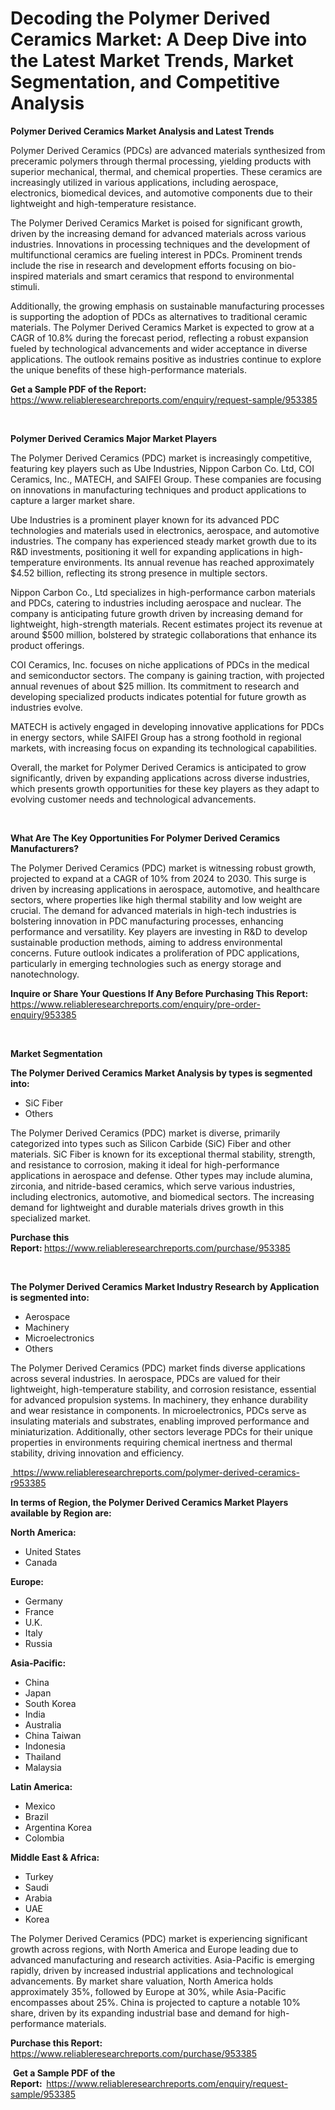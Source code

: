 <p><h1>Decoding the Polymer Derived Ceramics Market: A Deep Dive into the Latest Market Trends, Market Segmentation, and Competitive Analysis</h1></p><p><strong>Polymer Derived Ceramics Market Analysis and Latest Trends</strong></p>
<p><p>Polymer Derived Ceramics (PDCs) are advanced materials synthesized from preceramic polymers through thermal processing, yielding products with superior mechanical, thermal, and chemical properties. These ceramics are increasingly utilized in various applications, including aerospace, electronics, biomedical devices, and automotive components due to their lightweight and high-temperature resistance. </p><p>The Polymer Derived Ceramics Market is poised for significant growth, driven by the increasing demand for advanced materials across various industries. Innovations in processing techniques and the development of multifunctional ceramics are fueling interest in PDCs. Prominent trends include the rise in research and development efforts focusing on bio-inspired materials and smart ceramics that respond to environmental stimuli. </p><p>Additionally, the growing emphasis on sustainable manufacturing processes is supporting the adoption of PDCs as alternatives to traditional ceramic materials. The Polymer Derived Ceramics Market is expected to grow at a CAGR of 10.8% during the forecast period, reflecting a robust expansion fueled by technological advancements and wider acceptance in diverse applications. The outlook remains positive as industries continue to explore the unique benefits of these high-performance materials.</p></p>
<p><strong>Get a Sample PDF of the Report:&nbsp;</strong> <a href="https://www.reliableresearchreports.com/enquiry/request-sample/953385?utm_campaign=3512&utm_medium=2&utm_source=Github&utm_content=ia&utm_term=18042025&utm_id=polymer-derived-ceramics">https://www.reliableresearchreports.com/enquiry/request-sample/953385</a></p>
<p>&nbsp;</p>
<p><strong>Polymer Derived Ceramics Major Market Players</strong></p>
<p><p>The Polymer Derived Ceramics (PDC) market is increasingly competitive, featuring key players such as Ube Industries, Nippon Carbon Co. Ltd, COI Ceramics, Inc., MATECH, and SAIFEI Group. These companies are focusing on innovations in manufacturing techniques and product applications to capture a larger market share.</p><p>Ube Industries is a prominent player known for its advanced PDC technologies and materials used in electronics, aerospace, and automotive industries. The company has experienced steady market growth due to its R&D investments, positioning it well for expanding applications in high-temperature environments. Its annual revenue has reached approximately $4.52 billion, reflecting its strong presence in multiple sectors.</p><p>Nippon Carbon Co., Ltd specializes in high-performance carbon materials and PDCs, catering to industries including aerospace and nuclear. The company is anticipating future growth driven by increasing demand for lightweight, high-strength materials. Recent estimates project its revenue at around $500 million, bolstered by strategic collaborations that enhance its product offerings.</p><p>COI Ceramics, Inc. focuses on niche applications of PDCs in the medical and semiconductor sectors. The company is gaining traction, with projected annual revenues of about $25 million. Its commitment to research and developing specialized products indicates potential for future growth as industries evolve.</p><p>MATECH is actively engaged in developing innovative applications for PDCs in energy sectors, while SAIFEI Group has a strong foothold in regional markets, with increasing focus on expanding its technological capabilities.</p><p>Overall, the market for Polymer Derived Ceramics is anticipated to grow significantly, driven by expanding applications across diverse industries, which presents growth opportunities for these key players as they adapt to evolving customer needs and technological advancements.</p></p>
<p>&nbsp;</p>
<p><strong>What Are The Key Opportunities For Polymer Derived Ceramics Manufacturers?</strong></p>
<p><p>The Polymer Derived Ceramics (PDC) market is witnessing robust growth, projected to expand at a CAGR of 10% from 2024 to 2030. This surge is driven by increasing applications in aerospace, automotive, and healthcare sectors, where properties like high thermal stability and low weight are crucial. The demand for advanced materials in high-tech industries is bolstering innovation in PDC manufacturing processes, enhancing performance and versatility. Key players are investing in R&D to develop sustainable production methods, aiming to address environmental concerns. Future outlook indicates a proliferation of PDC applications, particularly in emerging technologies such as energy storage and nanotechnology.</p></p>
<p><strong>Inquire or Share Your Questions If Any Before Purchasing This Report:</strong> <a href="https://www.reliableresearchreports.com/enquiry/pre-order-enquiry/953385?utm_campaign=3512&utm_medium=2&utm_source=Github&utm_content=ia&utm_term=18042025&utm_id=polymer-derived-ceramics">https://www.reliableresearchreports.com/enquiry/pre-order-enquiry/953385</a></p>
<p>&nbsp;</p>
<p><strong>Market Segmentation</strong></p>
<p><strong>The Polymer Derived Ceramics Market Analysis by types is segmented into:</strong></p>
<p><ul><li>SiC Fiber</li><li>Others</li></ul></p>
<p><p>The Polymer Derived Ceramics (PDC) market is diverse, primarily categorized into types such as Silicon Carbide (SiC) Fiber and other materials. SiC Fiber is known for its exceptional thermal stability, strength, and resistance to corrosion, making it ideal for high-performance applications in aerospace and defense. Other types may include alumina, zirconia, and nitride-based ceramics, which serve various industries, including electronics, automotive, and biomedical sectors. The increasing demand for lightweight and durable materials drives growth in this specialized market.</p></p>
<p><strong>Purchase this Report:&nbsp;</strong><a href="https://www.reliableresearchreports.com/purchase/953385?utm_campaign=3512&utm_medium=2&utm_source=Github&utm_content=ia&utm_term=18042025&utm_id=polymer-derived-ceramics">https://www.reliableresearchreports.com/purchase/953385</a></p>
<p>&nbsp;</p>
<p><strong>The Polymer Derived Ceramics Market Industry Research by Application is segmented into:</strong></p>
<p><ul><li>Aerospace</li><li>Machinery</li><li>Microelectronics</li><li>Others</li></ul></p>
<p><p>The Polymer Derived Ceramics (PDC) market finds diverse applications across several industries. In aerospace, PDCs are valued for their lightweight, high-temperature stability, and corrosion resistance, essential for advanced propulsion systems. In machinery, they enhance durability and wear resistance in components. In microelectronics, PDCs serve as insulating materials and substrates, enabling improved performance and miniaturization. Additionally, other sectors leverage PDCs for their unique properties in environments requiring chemical inertness and thermal stability, driving innovation and efficiency.</p></p>
<p><a href="https://www.reliableresearchreports.com/polymer-derived-ceramics-r953385?utm_campaign=3512&utm_medium=2&utm_source=Github&utm_content=ia&utm_term=18042025&utm_id=polymer-derived-ceramics">&nbsp;https://www.reliableresearchreports.com/polymer-derived-ceramics-r953385</a></p>
<p><strong>In terms of Region, the Polymer Derived Ceramics Market Players available by Region are:</strong></p>
<p>
    <p> <strong> North America: </strong>
        <ul>
            <li>United States</li>
            <li>Canada</li>
        </ul>
        </p> 
    <p> <strong> Europe: </strong>
        <ul>
            <li>Germany</li>
            <li>France</li>
            <li>U.K.</li>
            <li>Italy</li>
            <li>Russia</li>
        </ul>
        </p> 
    <p> <strong> Asia-Pacific: </strong>
        <ul>
            <li>China</li>
            <li>Japan</li>
            <li>South Korea</li>
            <li>India</li>
            <li>Australia</li>
            <li>China Taiwan</li>
            <li>Indonesia</li>
            <li>Thailand</li>
            <li>Malaysia</li>
        </ul>
        </p> 
    <p> <strong> Latin America: </strong>
        <ul>
            <li>Mexico</li>
            <li>Brazil</li>
            <li>Argentina Korea</li>
            <li>Colombia</li>
        </ul>
        </p> 
    <p> <strong> Middle East & Africa: </strong>
        <ul>
            <li>Turkey</li>
            <li>Saudi</li>
            <li>Arabia</li>
            <li>UAE</li>
            <li>Korea</li>
        </ul>
    </p>
    </p>
<p><p>The Polymer Derived Ceramics (PDC) market is experiencing significant growth across regions, with North America and Europe leading due to advanced manufacturing and research activities. Asia-Pacific is emerging rapidly, driven by increased industrial applications and technological advancements. By market share valuation, North America holds approximately 35%, followed by Europe at 30%, while Asia-Pacific encompasses about 25%. China is projected to capture a notable 10% share, driven by its expanding industrial base and demand for high-performance materials.</p></p>
<p><strong>Purchase this Report: </strong><a href="https://www.reliableresearchreports.com/purchase/953385?utm_campaign=3512&utm_medium=2&utm_source=Github&utm_content=ia&utm_term=18042025&utm_id=polymer-derived-ceramics">https://www.reliableresearchreports.com/purchase/953385</a></p>
<p>&nbsp;<strong>Get a Sample PDF of the Report:&nbsp;&nbsp;</strong><a href="https://www.reliableresearchreports.com/enquiry/request-sample/953385?utm_campaign=3512&utm_medium=2&utm_source=Github&utm_content=ia&utm_term=18042025&utm_id=polymer-derived-ceramics">https://www.reliableresearchreports.com/enquiry/request-sample/953385</a></p>
<p><strong></strong></p>
<p><p></p><p></p><p></p></p>